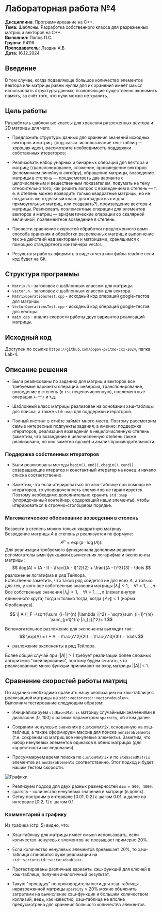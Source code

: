 # Лабораторная работа №4
**Дисциплина:** Программирование на С++.  
**Тема:** Шаблоны. Разработка собственного класса для разреженных матриц и векторов на C++.  
**Выполнил:** Попов П.С.  
**Группа:** P4116  
**Преподаватель:** Лаздин А.В.  
**Дата:** 16.12.2024

## Введение
В том случае, когда подавляюще большое количество элементов вектора или матрицы равны нулям для их хранения имеет смысл использовать структуры данных, позволяющие существенно экономить память, за счёт того, что нули можно не хранить.

## Цель работы
Разработать шаблонные классы для хранения разреженных вектора и 2D матрицы для чего:

- Предложить структуры данных для хранения значений исходных векторов и матриц. (подсказка: использование хеш-таблиц — хорошая идея), рассмотрите необходимость поддержки собственных итераторов;

- Реализовать набор унарных и бинарных операций для вектора и матриц; (транспонирование, сложение, произведение векторов (вспоминаем линейную алгебру), обращение матрицы, возведение матрицы в степень — предусмотреть два варианта с целочисленным и вещественным показателем, подумать на тему относительно того, как решить вопрос с возведением в степень — т.  е. в степень можно возводить только квадратные матрицы, но не создавать же отдельный класс для квадратных и для прямоугольных матриц, или создавать?), произведение вектора и матрицы.
Реализовать поэлементные операции для элементов векторов и матриц — арифметические операции со скалярной величиной, поэлементное возведение в степень.

- Провести сравнение скоростей обработки предложенного вами способа хранения и обработки разреженных матриц и выполнение тех же действий над векторами и матрицами, хранящимся с помощью стандартного контейнера vector.

- Результаты работы оформить в виде отчета или файла readme если код будет на Git.

## Структура программы
- `Matrix.h` - заголовок с шаблонным классом для матрицы.
- `Vector.h` - заголовок с шаблонным классом для вектора.
- `MatrixOperationsTest.cpp` - исходный код операций google-тестов для матрицы.
- `VectorOperationsTest.cpp` - исходный код операций google-тестов для вектора.
- `main.cpp` - анализ скорости работы двух вариантов реализаций матрицы.

## Исходный код 
Доступен по ссылке `https://github.com/popov-p/itmo-cxx-2024`, папка Lab-4.

## Описание решения
- Были реализованы по заданию для матриц и векторов все требуемые варианты операций: инверсия, транспонирование, возведение в степень (в т.ч. нецелочисленную), поэлементные операции `+-*^/` и т.д.
- Шаблонный класс матрицы реализован на основании хэш-таблицы для поиска, а также `std::map` для поддержки итераторов.

- Полный листинг в отчёте займёт много места.
Поэтому рассмотрим самые интересные подпункты задания,
а именно: поддержка итераторов, реализация возведения в нецелочисленную степень (заметим, что возведение в целочисленную степень также реализовано, но оно заметно проще) и анализ производительности.

### Поддержка собственных итераторов
- Были реализованы методы `begin()`, `end()`, `cbegin()`, `cend()` созвращающие итератор 
и константный итератор на конец и начало списка соответственно.

- Заметим, что если итерироваться по хэш-таблице при помощи её итераторов, то упорядоченность элементов не гарантируется.
Поэтому необходимо дополнительно хранить `std::map` (упорядоченный контейнер, содержащий наши элементы), чтобы итерироваться в строчно-столбцовом порядке.

### Математическое обоснование возведения в степень
Возвести в степень можно только квадратную матрицу.  
Возведение матрицы $A$ в степень $p$ реализуется по формуле:
$$
A^p = \exp(p \cdot \log(A)).
$$
Для реализации требуемого функционала дополним решение вспомогательными функциями вычисления логарифма и экспоненты матрицы:
$$
\log(A) = (A - I) - \frac{(A - I)^2}{2} + \frac{(A - I)^3}{3} - \dots
$$
разложение логагифма в ряд Тейлора.  
Естественно заметить, что такой ряд сойдется не для всех $A$, а  только для тех, у кого все собственные значения матрицы $|\lambda_i| < 1, \quad \forall i = 1, \ldots, n$.  
Все собственные значения $|\lambda_i| < 1, \quad \forall i = 1, \ldots, n$ (лежат внутри единичного круга) тогда и только тогда, когда $\|A_F\| < 1$ (норма Фробениуса).

$$ \| A \|_F =\sqrt{\sum_{i=1}^{n} |\lambda_i|^2} = \sqrt{\sum_{i=1}^{m} \sum_{j=1}^{n} |a_{ij}|^2}< 1 $$

Вспомогательное разложение для экспоненты выглядит так: 
$$
\exp(A) = I + A + \frac{A^2}{2!} + \frac{A^3}{3!} + \dots
$$
- разложение экспоненты в ряд Тейлора.

Более общий случай при $||A|| > 1$ требует реализации более сложных алгоритмов "скейлирования", поэтому будем считать, что реализованные мною функции принимают на вход матрицы ||A|| < 1.

## Сравнение скоростей работы матриц
По заданию необходимо сравнить нашу реализацию на хэш-таблице с реализацией матрицы на `std::vector<std::vector<double>>`.  
Выполним тестирование следующим образом:

- Инициализируем `stdBasedMatrix` матрицу случайными значениями в диапазоне [0, 100] с разным параметром `sparsity`, об этом далее.

- Сохраним ненулевые значения в `customMatrix`, основанную на хэш-таблице, а также сформируем массив для поиска `nonZeroElements`
(т.е. сохраним из матриц все ненулевые элементы). Заметим, что набор ненулевых элементов одинаков в обеих матрицах (для корректности исследования).

- Просуммируем время поиска по `customMatrix` и по `stdBasedMatrix` элементов из `nonZeroElements` соответственно.
Этот подход и будет нашим тестом скорости.

![Графики](output.png)

- Реализуем подход для двух разных размерностей `dim = 500, 1000`.
- sparsity - количество ненулевых значений в матрице (в долях).  
- Сетку построим в интервале [0.01, 0.2] c шагом 0.01, а далее на интервале [0.2, 1] с шагом 0.1.

### Комментарий к графику
Из графика (стр. 5) видно, что:

- Хэш-таблицу для матрицы имеет смысл использовать, если количество ненулевых элементов не превышает примерно 20%.

- Если количество ненулевых элементов превышает 20%, то хэш-таблица становится хуже реализации на `std::vector<std::vector<double>>`.

- Протестированы различные варианты хэш-функций для ключей в хэш-таблице, получен аналогичный результат.

- Такую "просадку" по производительности для хэш-таблицы неразреженной матрицы `sparsity` > 20% можно объяснить затратами на вычисление хэш-функции и большим количеством коллизий, ведь, как известно, хэш-таблица не вполне предусмотрена для хранения большого количества элементов.
